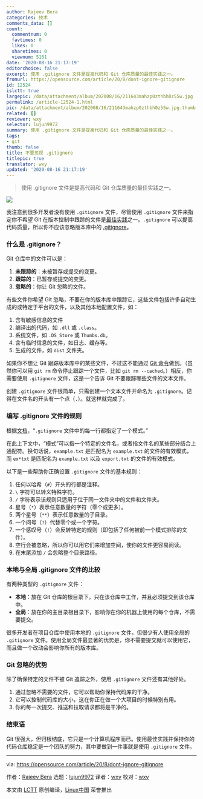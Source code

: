 ```yaml
---
author: Rajeev Bera
categories: 技术
comments_data: []
count:
  commentnum: 0
  favtimes: 0
  likes: 0
  sharetimes: 0
  viewnum: 5161
date: '2020-08-16 21:17:19'
editorchoice: false
excerpt: 使用 .gitignore 文件是提高代码和 Git 仓库质量的最佳实践之一。
fromurl: https://opensource.com/article/20/8/dont-ignore-gitignore
id: 12524
islctt: true
largepic: /data/attachment/album/202008/16/211643mahzp0zthbh0z55w.jpg
permalink: /article-12524-1.html
pic: /data/attachment/album/202008/16/211643mahzp0zthbh0z55w.jpg.thumb.jpg
related: []
reviewer: wxy
selector: lujun9972
summary: 使用 .gitignore 文件是提高代码和 Git 仓库质量的最佳实践之一。
tags:
- git
thumb: false
title: 不要忽视 .gitignore
titlepic: true
translator: wxy
updated: '2020-08-16 21:17:19'
---
```



> 
> 使用 .gitignore 文件是提高代码和 Git 仓库质量的最佳实践之一。
> 
> 
> 


![](/data/attachment/album/202008/16/211643mahzp0zthbh0z55w.jpg)


我注意到很多开发者没有使用 `.gitignore` 文件，尽管使用 `.gitignore` 文件来指定你不希望 Git 在版本控制中跟踪的文件是[最佳实践](https://opensource.com/article/20/7/git-repos-best-practices)之一。`.gitignore` 可以提高代码质量，所以你不应该忽略版本库中的 [.gitignore](https://git-scm.com/docs/gitignore)。


### 什么是 .gitignore？


Git 仓库中的文件可以是：


1. **未跟踪的**：未被暂存或提交的变更。
2. **跟踪的**：已暂存或提交的变更。
3. **忽略的**：你让 Git 忽略的文件。


有些文件你希望 Git 忽略，不要在你的版本库中跟踪它，这些文件包括许多自动生成的或特定于平台的文件，以及其他本地配置文件，如：


1. 含有敏感信息的文件
2. 编译出的代码，如 `.dll` 或 `.class`。
3. 系统文件，如 `.DS_Store` 或 `Thumbs.db`。
4. 含有临时信息的文件，如日志、缓存等。
5. 生成的文件，如 `dist` 文件夹。


如果你不想让 Git 跟踪版本库中的某些文件，不过这不能通过 [Git 命令](https://acompiler.com/git-commands/)做到。（虽然你可以用 `git rm` 命令停止跟踪一个文件，比如 `git rm --cached`。）相反，你需要使用 `.gitignore` 文件，这是一个告诉 Git 不要跟踪哪些文件的文本文件。


创建 `.gitignore` 文件很简单，只需创建一个文本文件并命名为 `.gitignore`。记得在文件名的开头有一个点（`.`）。就这样就完成了。


### 编写 .gitignore 文件的规则


根据[文档](https://git-scm.com/docs/gitignore)，“`.gitignore` 文件中的每一行都指定了一个模式。”


在此上下文中，“模式”可以指一个特定的文件名，或者指文件名的某些部分结合上通配符。换句话说，`example.txt` 是匹配名为 `example.txt` 的文件的有效模式，而 `ex*txt` 是匹配名为 `example.txt` 以及 `export.txt` 的文件的有效模式。


以下是一些帮助你正确设置 `.gitignore` 文件的基本规则：


1. 任何以哈希（`#`）开头的行都是注释。
2. `\` 字符可以转义特殊字符。
3. `/` 字符表示该规则只适用于位于同一文件夹中的文件和文件夹。
4. 星号（`*`）表示任意数量的字符（零个或更多）。
5. 两个星号（`**`）表示任意数量的子目录。
6. 一个问号（`?`）代替零个或一个字符。
7. 一个感叹号（`!`）会反转特定的规则（即包括了任何被前一个模式排除的文件）。
8. 空行会被忽略，所以你可以用它们来增加空间，使你的文件更容易阅读。
9. 在末尾添加 `/` 会忽略整个目录路径。


### 本地与全局 .gitignore 文件的比较


有两种类型的 `.gitignore` 文件：


* **本地**：放在 Git 仓库的根目录下，只在该仓库中工作，并且必须提交到该仓库中。
* **全局**：放在你的主目录根目录下，影响你在你的机器上使用的每个仓库，不需要提交。


很多开发者在项目仓库中使用本地的 `.gitignore` 文件，但很少有人使用全局的 `.gitignore` 文件。使用全局文件最显著的优势是，你不需要提交就可以使用它，而且做一个改动会影响你所有的版本库。


### Git 忽略的优势


除了确保特定的文件不被 Git 追踪之外，使用 `.gitignore` 文件还有其他好处。


1. 通过忽略不需要的文件，它可以帮助你保持代码库的干净。
2. 它可以控制代码库的大小，这在你正在做一个大项目的时候特别有用。
3. 你的每一次提交、推送和拉取请求都将是干净的。


### 结束语


Git 很强大，但归根结底，它只是一个计算机程序而已。使用最佳实践并保持你的代码仓库稳定是一个团队的努力，其中要做到一件事就是使用 `.gitignore` 文件。




---


via: <https://opensource.com/article/20/8/dont-ignore-gitignore>


作者：[Rajeev Bera](https://opensource.com/users/acompiler) 选题：[lujun9972](https://github.com/lujun9972) 译者：[wxy](https://github.com/wxy) 校对：[wxy](https://github.com/wxy)


本文由 [LCTT](https://github.com/LCTT/TranslateProject) 原创编译，[Linux中国](https://linux.cn/) 荣誉推出